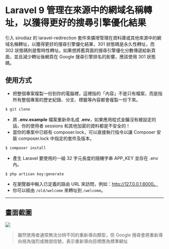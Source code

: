 # Laravel 9 管理在來源中的網域名稱轉址，以獲得更好的搜尋引擎優化結果

引入 sirodiaz 的 laravel-redirection 套件來擴增管理在資料庫或其他來源中的網域名稱轉址，以獲得更好的搜尋引擎優化結果，301 狀態碼是永久性轉址，而 302 狀態碼則是暫時性轉址。如果想將舊頁面的搜尋引擎優化分數傳遞給新頁面，並且減少轉址後網頁在 Google 搜尋引擎排名的影響，應該使用 301 狀態碼。

## 使用方式
- 把整個專案複製一份到你的電腦裡，這裡指的「內容」不是只有檔案，而是指所有整個專案的歷史紀錄、分支、標籤等內容都會複製一份下來。
```sh
$ git clone
```
- 將 __.env.example__ 檔案重新命名成 __.env__，如果應用程式金鑰沒有被設定的話，你的使用者 sessions 和其他加密的資料都是不安全的！
- 當你的專案中已經有 composer.lock，可以直接執行指令以讓 Composer 安裝 composer.lock 中指定的套件及版本。
```sh
$ composer install
```
- 產生 Laravel 要使用的一組 32 字元長度的隨機字串 APP_KEY 並存在 .env 內。
```sh
$ php artisan key:generate
```
- 在瀏覽器中輸入已定義的路由 URL 來訪問，例如：http://127.0.0.1:8000。
- 你可以經由 `/old/welcome` 來轉址到 `/welcome`。

----

## 畫面截圖
![](https://i.imgur.com/hEqD70q.png)
> 雖然使用者通常無法分辨不同的重新導向類型，但 Google 搜尋會將重新導向視為強烈或微弱信號，表示重新導向目標應為標準網址
